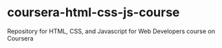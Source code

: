 # coursera-html-css-js-course
Repository for HTML, CSS, and Javascript for Web Developers course on Coursera
